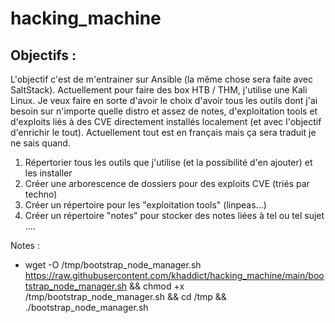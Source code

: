 # hacking_machine

## Objectifs :

L'objectif c'est de m'entrainer sur Ansible (la même chose sera faite avec SaltStack). Actuellement pour faire des box HTB / THM, j'utilise une Kali Linux. Je veux faire en sorte d'avoir le choix d'avoir tous les outils dont j'ai besoin sur n'importe quelle distro et assez de notes, d'exploitation tools et d'exploits liés à des CVE directement installés localement (et avec l'objectif d'enrichir le tout).
Actuellement tout est en français mais ça sera traduit je ne sais quand.

1) Répertorier tous les outils que j'utilise (et la possibilité d'en ajouter) et les installer
2) Créer une arborescence de dossiers pour des exploits CVE (triés par techno)
4) Créer un répertoire pour les "exploitation tools" (linpeas...)
5) Créer un répertoire "notes" pour stocker des notes liées à tel ou tel sujet
....

Notes :

- wget -O /tmp/bootstrap_node_manager.sh https://raw.githubusercontent.com/khaddict/hacking_machine/main/bootstrap_node_manager.sh && chmod +x /tmp/bootstrap_node_manager.sh && cd /tmp && ./bootstrap_node_manager.sh